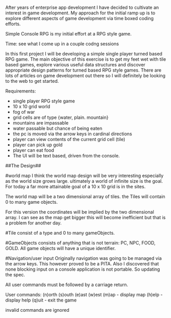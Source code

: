 After years of enterprise app development I have decided to cultivate an interest in game development. 
My approach for the initial ramp up is to explore different aspects of game development via time boxed 
coding efforts.

Simple Console RPG is my initial effort at a RPG style game. 

Time: see what I come up in a couple codng sessions

In this first project I will be developing a simple single player turned based RPG game. 
The main objective of this exercise is to get my feet wet with tile based games, 
explore various useful data structures and discover appropriate design patterns 
for turned based RPG style games. There are lots of articles on game development out there
so I will definitely be looking to the web to get started.

Requirements:
- single player RPG style game
- 10 x 10 grid world
- fog of war
- grid cells are of type {water, plain. mountain}
- mountains are impassable
- water passable but chance of being eaten
- the pc is moved via the arrow keys in cardinal directions
- player can view contents of the current grid cell (tile)
- player can pick up gold
- player can eat food
- The UI will be text based, driven from the console.


##The Design##

#world map 
I think the world map design will be very interesting especially as the world size grows large. 
ultimately a world of infinite size is the goal. For today a far more attainable goal of a 10 x 10 grid 
is in the sites.

The world map will be a two dimensional array of tiles. the Tiles will contain 0 to many game objects.

For this version the coordinates will be implied by the two dimensional array. 
I can see as the map get bigger this will become inefficient but that is a problem for another day.

#Tile
consist of a type and 0 to many gameObjects.

#GameObjects
consists of anything that is not terrain: PC, NPC, FOOD, GOLD. All game objects will have a unique identifier.

#Navigation/user input
Originally navigation was going to be managed via the arrow keys. 
This however proved to be a PITA. Also I discovered that none blocking input on a console 
application is not portable. So updating the spec.

All user commands must be followed by a carriage return.

User commands:
(n)orth
(s)outh
(e)ast
(w)est 
(m)ap - display map
(h)elp - display help
(q)uit - exit the game

invalid commands are ignored

